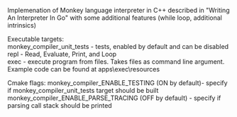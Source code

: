 Implemenation of Monkey language interpreter in C++ described in "Writing An Interpreter In Go" with some additional features (while loop, additional intrinsics)

Executable targets:  
monkey_compiler_unit_tests - tests, enabled by default and can be disabled  
repl - Read, Evaluate, Print, and Loop  
exec - execute program from files. Takes files as command line argument. Example code can be found at apps\exec\resources  

Cmake flags:
monkey_compiler_ENABLE_TESTING (ON by default)- specify if monkey_compiler_unit_tests target should be built
monkey_compiler_ENABLE_PARSE_TRACING (OFF by default) - specify if parsing call stack should be printed
